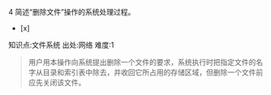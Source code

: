 4
简述“删除文件”操作的系统处理过程。
- [x]

知识点:文件系统
出处:网络
难度:1
> 用户用本操作向系统提出删除一个文件的要求，系统执行时把指定文件的名字从目录和索引表中除去，并收回它所占用的存储区域，但删除一个文件前应先关闭该文件。
